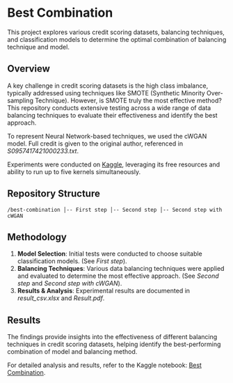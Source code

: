 # Best Combination

This project explores various credit scoring datasets, balancing techniques, and classification models to determine the optimal combination of balancing technique and model.

## Overview

A key challenge in credit scoring datasets is the high class imbalance, typically addressed using techniques like SMOTE (Synthetic Minority Over-sampling Technique). However, is SMOTE truly the most effective method? This repository conducts extensive testing across a wide range of data balancing techniques to evaluate their effectiveness and identify the best approach.

To represent Neural Network-based techniques, we used the cWGAN model. Full credit is given to the original author, referenced in *S0957417421000233.txt*.

Experiments were conducted on [Kaggle](https://www.kaggle.com/code/trnmqkhnh/best-combination), leveraging its free resources and ability to run up to five kernels simultaneously.

## Repository Structure

```
/best-combination │-- First step │-- Second step │-- Second step with cWGAN
```

## Methodology

1. **Model Selection**: Initial tests were conducted to choose suitable classification models. (See *First step*).
2. **Balancing Techniques**: Various data balancing techniques were applied and evaluated to determine the most effective approach. (See *Second step* and *Second step with cWGAN*).
3. **Results & Analysis**: Experimental results are documented in *result_csv.xlsx* and *Result.pdf*.

## Results

The findings provide insights into the effectiveness of different balancing techniques in credit scoring datasets, helping identify the best-performing combination of model and balancing method.

For detailed analysis and results, refer to the Kaggle notebook: [Best Combination](https://www.kaggle.com/code/trnmqkhnh/best-combination).
